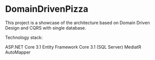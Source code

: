 # DomainDrivenPizza

This project is a showcase of the architecture based on Domain Driven Design and CQRS with single database.

Technology stack:

ASP.NET Core 3.1
Entity Framework Core 3.1 (SQL Server)
MediatR
AutoMapper
